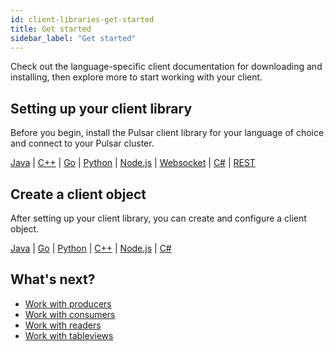 ```yaml
---
id: client-libraries-get-started
title: Get started
sidebar_label: "Get started"
---
```


Check out the language-specific client documentation for downloading and installing, then explore more to start working with your client.

## Setting up your client library

Before you begin, install the Pulsar client library for your language of choice and connect to your Pulsar cluster.

[Java](client-libraries-java.md) | [C++](client-libraries-cpp.md) | [Go](client-libraries-go.md) | [Python](client-libraries-python.md) | [Node.js](client-libraries-node.md) | [Websocket](client-libraries-websocket.md) | [C#](client-libraries-dotnet.md) | [REST](client-libraries-rest.md)

## Create a client object

After setting up your client library, you can create and configure a client object.

[Java](client-libraries-java-create-client.md) | [Go](client-libraries-go-create-client.md) | [Python](client-libraries-python-create-client.md) | [C++](client-libraries-cpp-create-client.md) | [Node.js](client-libraries-node-create-client.md) | [C#](client-libraries-dotnet-create-client.md)

## What's next?

- [Work with producers](client-libraries-producers.md)
- [Work with consumers](client-libraries-consumers.md)
- [Work with readers](client-libraries-readers.md)
- [Work with tableviews](client-libraries-tableviews.md)